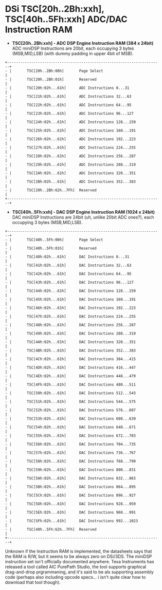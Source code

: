 # DSi TSC\[20h..2Bh:xxh\], TSC\[40h..5Fh:xxh\] ADC/DAC Instruction RAM


- **TSC\[20h..2Bh:xxh\] - ADC DSP Engine Instruction RAM (384 x 24bit)**
ADC miniDSP Instructions are 20bit, each occupying 3 bytes (MSB,MID,LSB)
(with dummy padding in upper 4bit of MSB).

```
+-----------------------------------------------------------------------+
- |       TSC[20h..2Bh:00h]       Page Select                             |
- |       TSC[20h..2Bh:01h]       Reserved                                |
- |       TSC[20h:02h...61h]      ADC Instructions 0...31                 |
- |       TSC[21h:02h...61h]      ADC Instructions 32...63                |
- |       TSC[22h:02h...61h]      ADC Instructions 64...95                |
- |       TSC[23h:02h...61h]      ADC Instructions 96...127               |
- |       TSC[24h:02h...61h]      ADC Instructions 128...159              |
- |       TSC[25h:02h...61h]      ADC Instructions 160...191              |
- |       TSC[26h:02h...61h]      ADC Instructions 192...223              |
- |       TSC[27h:02h...61h]      ADC Instructions 224...255              |
- |       TSC[28h:02h...61h]      ADC Instructions 256...287              |
- |       TSC[29h:02h...61h]      ADC Instructions 288...319              |
- |       TSC[2Ah:02h...61h]      ADC Instructions 320...351              |
- |       TSC[2Bh:02h...61h]      ADC Instructions 352...383              |
- |       TSC[20h..2Bh:62h..7Fh]  Reserved                                |
+-----------------------------------------------------------------------+
```


- **TSC\[40h..5Fh:xxh\] - DAC DSP Engine Instruction RAM (1024 x 24bit)**
DAC miniDSP Instructions are 24bit (uh, unlike 20bit ADC ones?), each
occupying 3 bytes (MSB,MID,LSB).

```
+-----------------------------------------------------------------------+
- |       TSC[40h..5Fh:00h]       Page Select                             |
- |       TSC[40h..5Fh:01h]       Reserved                                |
- |       TSC[40h:02h...61h]      DAC Instructions 0...31                 |
- |       TSC[41h:02h...61h]      DAC Instructions 32...63                |
- |       TSC[42h:02h...61h]      DAC Instructions 64...95                |
- |       TSC[43h:02h...61h]      DAC Instructions 96...127               |
- |       TSC[44h:02h...61h]      DAC Instructions 128...159              |
- |       TSC[45h:02h...61h]      DAC Instructions 160...191              |
- |       TSC[46h:02h...61h]      DAC Instructions 192...223              |
- |       TSC[47h:02h...61h]      DAC Instructions 224...255              |
- |       TSC[48h:02h...61h]      DAC Instructions 256...287              |
- |       TSC[49h:02h...61h]      DAC Instructions 288...319              |
- |       TSC[4Ah:02h...61h]      DAC Instructions 320...351              |
- |       TSC[4Bh:02h...61h]      DAC Instructions 352...383              |
- |       TSC[4Ch:02h...61h]      DAC Instructions 384...415              |
- |       TSC[4Dh:02h...61h]      DAC Instructions 416...447              |
- |       TSC[4Eh:02h...61h]      DAC Instructions 448...479              |
- |       TSC[4Fh:02h...61h]      DAC Instructions 480...511              |
- |       TSC[50h:02h...61h]      DAC Instructions 512...543              |
- |       TSC[51h:02h...61h]      DAC Instructions 544...575              |
- |       TSC[52h:02h...61h]      DAC Instructions 576...607              |
- |       TSC[53h:02h...61h]      DAC Instructions 608...639              |
- |       TSC[54h:02h...61h]      DAC Instructions 640...671              |
- |       TSC[55h:02h...61h]      DAC Instructions 672...703              |
- |       TSC[56h:02h...61h]      DAC Instructions 704...735              |
- |       TSC[57h:02h...61h]      DAC Instructions 736...767              |
- |       TSC[58h:02h...61h]      DAC Instructions 768...799              |
- |       TSC[59h:02h...61h]      DAC Instructions 800...831              |
- |       TSC[5Ah:02h...61h]      DAC Instructions 832...863              |
- |       TSC[5Bh:02h...61h]      DAC Instructions 864...895              |
- |       TSC[5Ch:02h...61h]      DAC Instructions 896...927              |
- |       TSC[5Dh:02h...61h]      DAC Instructions 928...959              |
- |       TSC[5Eh:02h...61h]      DAC Instructions 960...991              |
- |       TSC[5Fh:02h...61h]      DAC Instructions 992...1023             |
- |       TSC[40h..5Fh:62h..7Fh]  Reserved                                |
+-----------------------------------------------------------------------+
```


Unknown if the Instruction RAM is implemented, the datasheets says that
the RAM is R/W, but it seems to be always zero on DSi/3DS.
The miniDSP instruction set isn\'t officially documented anywhere. Texa
Instruments has released a tool called AIC PurePath Studio, the tool
supports graphical drag-and-drop prgrammaning, and it\'s said to be als
supporting assembly code (perhaps also including opcode specs\... i
isn\'t quite clear how to download that tool though).



